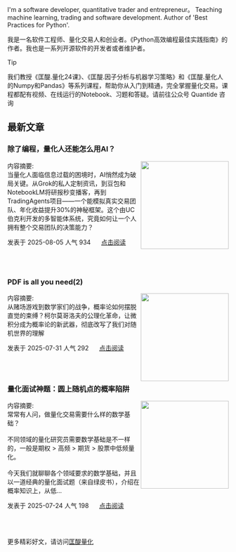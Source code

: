 I'm a software developer, quantitative trader and entrepreneur。 Teaching machine learning, trading and software development. Author of 'Best Practices for Python'. 

我是一名软件工程师、量化交易人和创业者。《Python高效编程最佳实践指南》的作者。我也是一系列开源软件的开发者或者维护者。
>[!tip]
>我们教授《匡醍.量化24课》、《匡醍.因子分析与机器学习策略》和《匡醍.量化人的Numpy和Pandas》等系列课程，帮助你从入门到精通，完全掌握量化交易。课程都配有视频、在线运行的Notebook、习题和答疑。请前往公众号 Quantide 咨询

## 最新文章

<div class="as-grid m-t-md">
<div class="card-columns">
    
<div>
<h3>除了编程，量化人还能怎么用AI？</h3>
<img src="https://cdn.jsdelivr.net/gh/zillionare/imgbed2@main/images/2025/08/brooke-lark-8beTH4VkhLI-unsplash.jpg" style="height: 200px" align="right"/>
<p><span>内容摘要:<br></span>当量化人面临信息过载的困境时，AI悄然成为破局关键。从Grok的私人定制资讯，到豆包和NotebookLM将研报秒变播客，再到TradingAgents项目——一个能模拟真实交易团队、年化收益提升30%的神秘框架。这个由UC伯克利开发的多智能体系统，究竟如何让一个人拥有整个交易团队的决策能力？</p>

<p><span style="margin-right:20px">发表于 2025-08-05 人气 934 </span><span><a href="https://www.jieyu.ai/blog/posts/tools/AI-tools/how-else-can-quant-professionals-use-ai-besides-programming/">点击阅读</a></span></p>

</div><!--end-article-->
<br/>
<br/>


<div>
<h3>PDF is all you need(2)</h3>
<img src="https://cdn.jsdelivr.net/gh/zillionare/imgbed2@main/images/2025/07/haley-phelps-S-llxYh3GzI-unsplash.jpg" style="height: 200px" align="right"/>
<p><span>内容摘要:<br></span>从赌场游戏到数学家们的战争，概率论如何摆脱直觉的束缚？柯尔莫哥洛夫的公理化革命，让微积分成为概率论的新武器，彻底改写了我们对随机世界的理解</p>

<p><span style="margin-right:20px">发表于 2025-07-31 人气 292 </span><span><a href="https://www.jieyu.ai/blog/posts/algo/pdf-is-all-you-need-2/">点击阅读</a></span></p>

</div><!--end-article-->
<br/>
<br/>


<div>
<h3>量化面试神题：圆上随机点的概率陷阱</h3>
<img src="https://cdn.jsdelivr.net/gh/zillionare/images@main/images/2025/07/banff-sunshine-village-UoBE_wJ-suk-unsplash.jpg" style="height: 200px" align="right"/>
<p><span>内容摘要:<br></span>常常有人问，做量化交易需要什么样的数学基础？<br><br>不同领域的量化研究员需要数学基础是不一样的，一般是期权 > 高频 > 期货 > 股票中低频量化。<br><br>今天我们就聊聊各个领域要求的数学基础，并且以一道经典的量化面试题（来自绿皮书），介绍在概率知识上，从低...</p>

<p><span style="margin-right:20px">发表于 2025-07-24 人气 198 </span><span><a href="https://www.jieyu.ai/blog/posts/algo/pdf-is-all-you-need/">点击阅读</a></span></p>

</div><!--end-article-->
<br/>
<br/>

</div>
</div>

更多精彩好文，请访问[匡醍量化](https://www.jieyu.ai)

